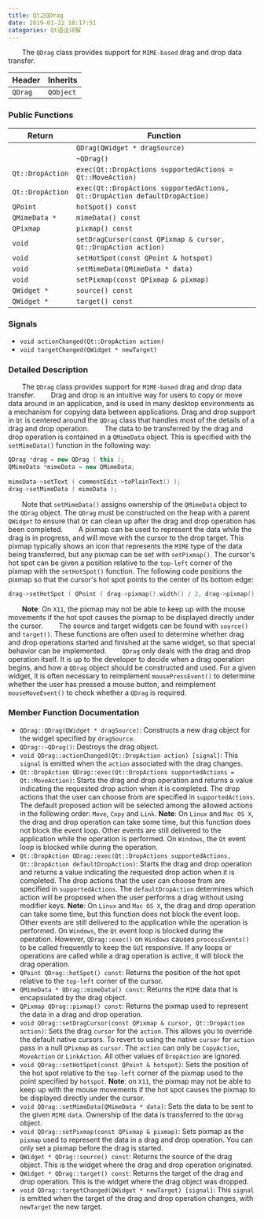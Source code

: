```yaml
---
title: Qt之QDrag
date: 2019-01-22 18:17:51
categories: Qt语法详解
---
```

&emsp;&emsp;The `QDrag` class provides support for `MIME-based` drag and drop data transfer.

Header  | Inherits
--------|---------
`QDrag` | `QObject`

### Public Functions

Return           | Function
-----------------|---------
                 | `QDrag(QWidget * dragSource)`
                 | `~QDrag()`
`Qt::DropAction` | `exec(Qt::DropActions supportedActions = Qt::MoveAction)`
`Qt::DropAction` | `exec(Qt::DropActions supportedActions, Qt::DropAction defaultDropAction)`
`QPoint`         | `hotSpot() const`
`QMimeData *`    | `mimeData() const`
`QPixmap`        | `pixmap() const`
`void`           | `setDragCursor(const QPixmap & cursor, Qt::DropAction action)`
`void`           | `setHotSpot(const QPoint & hotspot)`
`void`           | `setMimeData(QMimeData * data)`
`void`           | `setPixmap(const QPixmap & pixmap)`
`QWidget *`      | `source() const`
`QWidget *`      | `target() const`

### Signals

- `void actionChanged(Qt::DropAction action)`
- `void targetChanged(QWidget * newTarget)`

### Detailed Description

&emsp;&emsp;The `QDrag` class provides support for `MIME-based` drag and drop data transfer.
&emsp;&emsp;Drag and drop is an intuitive way for users to copy or move data around in an application, and is used in many desktop environments as a mechanism for copying data between applications. Drag and drop support in `Qt` is centered around the `QDrag` class that handles most of the details of a drag and drop operation.
&emsp;&emsp;The data to be transferred by the drag and drop operation is contained in a `QMimeData` object. This is specified with the `setMimeData()` function in the following way:

``` cpp
QDrag *drag = new QDrag ( this );
QMimeData *mimeData = new QMimeData;
​
mimeData->setText ( commentEdit->toPlainText() );
drag->setMimeData ( mimeData );
```

&emsp;&emsp;Note that `setMimeData()` assigns ownership of the `QMimeData` object to the `QDrag` object. The `QDrag` must be constructed on the heap with a parent `QWidget` to ensure that `Qt` can clean up after the drag and drop operation has been completed.
&emsp;&emsp;A pixmap can be used to represent the data while the drag is in progress, and will move with the cursor to the drop target. This pixmap typically shows an icon that represents the `MIME` type of the data being transferred, but any pixmap can be set with `setPixmap()`. The cursor's hot spot can be given a position relative to the `top-left` corner of the pixmap with the `setHotSpot()` function. The following code positions the pixmap so that the cursor's hot spot points to the center of its bottom edge:

``` cpp
drag->setHotSpot ( QPoint ( drag->pixmap().width() / 2, drag->pixmap().height() ) );
```

&emsp;&emsp;**Note**: On `X11`, the pixmap may not be able to keep up with the mouse movements if the hot spot causes the pixmap to be displayed directly under the cursor.
&emsp;&emsp;The source and target widgets can be found with `source()` and `target()`. These functions are often used to determine whether drag and drop operations started and finished at the same widget, so that special behavior can be implemented.
&emsp;&emsp;`QDrag` only deals with the drag and drop operation itself. It is up to the developer to decide when a drag operation begins, and how a `QDrag` object should be constructed and used. For a given widget, it is often necessary to reimplement `mousePressEvent()` to determine whether the user has pressed a mouse button, and reimplement `mouseMoveEvent()` to check whether a `QDrag` is required.

### Member Function Documentation

- `QDrag::QDrag(QWidget * dragSource)`: Constructs a new drag object for the widget specified by `dragSource`.
- `QDrag::~QDrag()`: Destroys the drag object.
- `void QDrag::actionChanged(Qt::DropAction action) [signal]`: This `signal` is emitted when the `action` associated with the drag changes.
- `Qt::DropAction QDrag::exec(Qt::DropActions supportedActions = Qt::MoveAction)`: Starts the drag and drop operation and returns a value indicating the requested drop action when it is completed. The drop actions that the user can choose from are specified in `supportedActions`. The default proposed action will be selected among the allowed actions in the following order: `Move`, `Copy` and `Link`. **Note**: On `Linux` and `Mac OS X`, the drag and drop operation can take some time, but this function does not block the event loop. Other events are still delivered to the application while the operation is performed. On `Windows`, the `Qt` event loop is blocked while during the operation.
- `Qt::DropAction QDrag::exec(Qt::DropActions supportedActions, Qt::DropAction defaultDropAction)`: Starts the drag and drop operation and returns a value indicating the requested drop action when it is completed. The drop actions that the user can choose from are specified in `supportedActions`. The `defaultDropAction` determines which action will be proposed when the user performs a drag without using modifier keys. **Note**: On `Linux` and `Mac OS X`, the drag and drop operation can take some time, but this function does not block the event loop. Other events are still delivered to the application while the operation is performed. On `Windows`, the `Qt` event loop is blocked during the operation. However, `QDrag::exec()` on `Windows` causes `processEvents()` to be called frequently to keep the `GUI` responsive. If any loops or operations are called while a drag operation is active, it will block the drag operation.
- `QPoint QDrag::hotSpot() const`: Returns the position of the hot spot relative to the `top-left` corner of the cursor.
- `QMimeData * QDrag::mimeData() const`: Returns the `MIME` data that is encapsulated by the drag object.
- `QPixmap QDrag::pixmap() const`: Returns the pixmap used to represent the data in a drag and drop operation.
- `void QDrag::setDragCursor(const QPixmap & cursor, Qt::DropAction action)`: Sets the drag `cursor` for the `action`. This allows you to override the default native cursors. To revert to using the native `cursor` for `action` pass in a null `QPixmap` as `cursor`. The `action` can only be `CopyAction`, `MoveAction` or `LinkAction`. All other values of `DropAction` are ignored.
- `void QDrag::setHotSpot(const QPoint & hotspot)`: Sets the position of the hot spot relative to the `top-left` corner of the pixmap used to the point specified by `hotspot`. **Note**: on `X11`, the pixmap may not be able to keep up with the mouse movements if the hot spot causes the pixmap to be displayed directly under the cursor.
- `void QDrag::setMimeData(QMimeData * data)`: Sets the data to be sent to the given `MIME` `data`. Ownership of the data is transferred to the `QDrag` object.
- `void QDrag::setPixmap(const QPixmap & pixmap)`: Sets pixmap as the `pixmap` used to represent the data in a drag and drop operation. You can only set a pixmap before the drag is started.
- `QWidget * QDrag::source() const`: Returns the source of the drag object. This is the widget where the drag and drop operation originated.
- `QWidget * QDrag::target() const`: Returns the target of the drag and drop operation. This is the widget where the drag object was dropped.
- `void QDrag::targetChanged(QWidget * newTarget) [signal]`: This `signal` is emitted when the target of the drag and drop operation changes, with `newTarget` the new target.